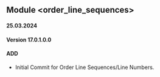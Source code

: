 ## Module <order_line_sequences>

#### 25.03.2024
#### Version 17.0.1.0.0
#### ADD
- Initial Commit for Order Line Sequences/Line Numbers.
